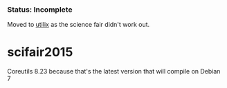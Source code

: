 ### Status: Incomplete
Moved to [utilix](https://github.com/Tookmund/utilix) as the science fair didn't work out.
# scifair2015

Coreutils 8.23 because that's the latest version that will compile on Debian 7
